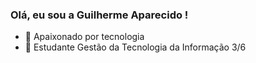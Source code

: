 ### Olá, eu sou a Guilherme Aparecido !

- 🔭 Apaixonado por tecnologia
- 🌱 Estudante Gestão da Tecnologia da Informação  3/6

